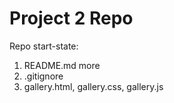 # Project 2 Repo

Repo start-state:

1. README.md more
2. .gitignore
3. gallery.html, gallery.css, gallery.js
